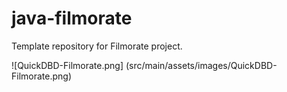 # java-filmorate
Template repository for Filmorate project.

![QuickDBD-Filmorate.png] (src/main/assets/images/QuickDBD-Filmorate.png)
